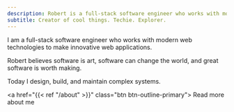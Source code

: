 ```yaml
---
description: Robert is a full-stack software engineer who works with modern web technologies to make great web applications.
subtitle: Creator of cool things. Techie. Explorer.
---
```


<p class="lead">
  I am a full-stack software engineer who works with modern web technologies to make innovative web applications.
</p>

Robert believes software is art, software can change the world, and great software is worth making.

Today I design, build, and maintain complex systems.

<a href="{{< ref "/about" >}}" class="btn btn-outline-primary">
  Read more about me
</a>
